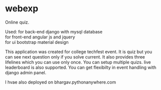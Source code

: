 # webexp
Online quiz.

Used:
for back-end django with mysql database<br />
for front-end angular js and jquery<br />
for ui bootstrap material design<br />


This application was created for college techfest event. It is quiz but you can see next question only if you solve current.
It also provides three lifelines which you can use only once. You can setup multiple quizs. live leaderboard is also supported.
You can get flexibilty in event handling with django admin panel.

I hvae also deployed on bhargav.pythonanywhere.com
